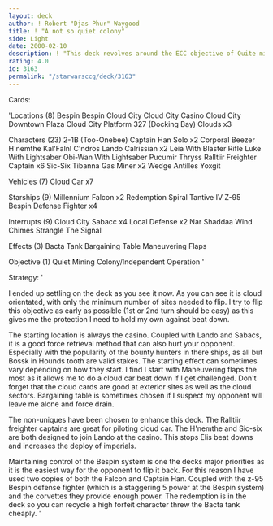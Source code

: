 ```yaml
---
layout: deck
author: ! Robert "Djas Phur" Waygood
title: ! "A not so quiet colony"
side: Light
date: 2000-02-10
description: ! "This deck revolves around the ECC objective of Quite mining Colony/Independent Operation. There seem to be many variations on this deck. A common form is one that uses all the Cloud City sites and once flipped, uses Cloud City Celebration for force retrie"
rating: 4.0
id: 3163
permalink: "/starwarsccg/deck/3163"
---
```

Cards: 

'Locations (8)
Bespin
Bespin Cloud City
Cloud City Casino
Cloud City Downtown Plaza
Cloud City Platform 327 (Docking Bay)
Clouds	x3

Characters (23)
2-1B (Too-Onebee)
Captain Han Solo  x2
Corporal Beezer
H'nemthe
Kal'Falnl C'ndros
Lando Calrissian  x2
Leia With Blaster Rifle
Luke With Lightsaber
Obi-Wan With Lightsaber
Pucumir Thryss
Ralltiir Freighter Captain  x6
Sic-Six
Tibanna Gas Miner  x2
Wedge Antilles
Yoxgit

Vehicles (7)
Cloud Car  x7

Starships (9)
Millennium Falcon  x2
Redemption
Spiral
Tantive IV
Z-95 Bespin Defense Fighter  x4

Interrupts (9)
Cloud City Sabacc  x4
Local Defense  x2
Nar Shaddaa Wind Chimes
Strangle
The Signal

Effects (3)
Bacta Tank
Bargaining Table
Maneuvering Flaps

Objective (1)
Quiet Mining Colony/Independent Operation
'

Strategy: '

I ended up settling on the deck as you see it now. As you can see it is cloud orientated, with only the minimum number of sites needed to flip. I try to flip this objective as early as possible (1st or 2nd turn should be easy) as this gives me the protection I need to hold my own against beat down.

The starting location is always the casino. Coupled with Lando and Sabacs, it is a good force retrieval method that can also hurt your opponent. Especially with the popularity of the bounty hunters in there ships, as all but Bossk in Hounds tooth are valid stakes. The starting effect can sometimes vary depending on how they start. I find I start with Maneuvering flaps the most as it allows me to do a cloud car beat down if I get challenged. Don't forget that the cloud cards are good at exterior sites as well as the cloud sectors. Bargaining table is sometimes chosen if I suspect my opponent will leave me alone and force drain.

The non-uniques have been chosen to enhance this deck. The Ralltiir freighter captains are great for piloting cloud car. The H'nemthe and Sic-six are both designed to join Lando at the casino. This stops Elis beat downs and increases the deploy of imperials.

Maintaining control of the Bespin system is one the decks major priorities as it is the easiest way for the opponent to flip it back. For this reason I have used two copies of both the Falcon and Captain Han. Coupled with the z-95 Bespin defense fighter (which is a staggering 5 power at the Bespin system) and the corvettes  they provide enough power. The redemption is in the deck so you can  recycle a high forfeit character threw the Bacta tank cheaply.
'
